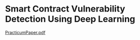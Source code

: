# Smart Contract Vulnerability Detection Using Deep Learning


[PracticumPaper.pdf](https://github.com/user-attachments/files/18552599/PracticumPaper.pdf)
